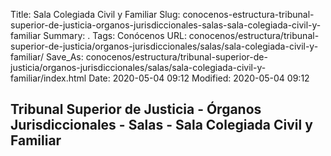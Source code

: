 Title: Sala Colegiada Civil y Familiar
Slug: conocenos-estructura-tribunal-superior-de-justicia-organos-jurisdiccionales-salas-sala-colegiada-civil-y-familiar
Summary: .
Tags: Conócenos
URL: conocenos/estructura/tribunal-superior-de-justicia/organos-jurisdiccionales/salas/sala-colegiada-civil-y-familiar/
Save_As: conocenos/estructura/tribunal-superior-de-justicia/organos-jurisdiccionales/salas/sala-colegiada-civil-y-familiar/index.html
Date: 2020-05-04 09:12
Modified: 2020-05-04 09:12


## Tribunal Superior de Justicia - Órganos Jurisdiccionales - Salas - Sala Colegiada Civil y Familiar



